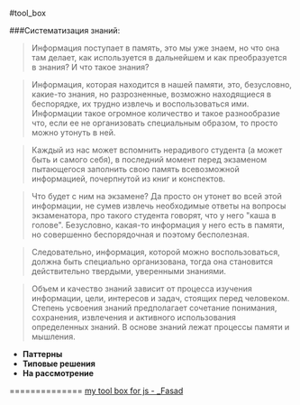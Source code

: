 #tool_box

###Систематизация знаний:

> Информация поступает в память, это мы уже знаем, но что она там делает, как используется в дальнейшем и как преобразуется в знания? И что такое знания?

> Информация, которая находится в нашей памяти, это, безусловно, какие-то знания, но разрозненные, возможно находящиеся в беспорядке, их трудно извлечь и воспользоваться ими. Информации такое огромное количество и такое разнообразие что, если ее не организовать специальным образом, то просто можно утонуть в ней.

> Каждый из нас может вспомнить нерадивого студента (а может быть и самого себя), в последний момент перед экзаменом пытающегося заполнить свою память всевозможной информацией, почерпнутой из книг и конспектов.

> Что будет с ним на экзамене? Да просто он утонет во всей этой информации, не сумев извлечь необходимые ответы на вопросы экзаменатора, про такого студента говорят, что у него "каша в голове". Безусловно, какая-то информация у него есть в памяти, но совершенно беспорядочная и поэтому бесполезная.

> Следовательно, информация, которой можно воспользоваться, должна быть специально организована, тогда она становится действительно твердыми, уверенными знаниями.

> Объем и качество знаний зависит от процесса изучения информации, цели, интересов и задач, стоящих перед человеком. Степень усвоения знаний предполагает сочетание понимания, сохранения, извлечения и активного использования определенных знаний. В основе знаний лежат процессы памяти и мышления.

  + **Паттерны**
  + **Типовые решения**
  + **На рассмотрение**
  
  
==============
[my tool box for js - _Fasad](https://github.com/Bik-Top/tool_box/blob/master/_Fasad.js)
